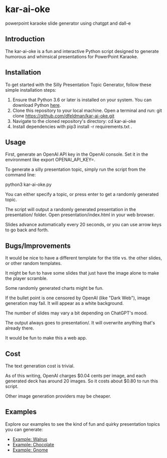 # kar-ai-oke
powerpoint karaoke slide generator using chatgpt and dall-e

## Introduction

The kar-ai-oke is a fun and interactive Python script designed to generate humorous and whimsical presentations for PowerPoint Karaoke.

## Installation

To get started with the Silly Presentation Topic Generator, follow these simple installation steps:

1. Ensure that Python 3.6 or later is installed on your system. You can download Python [here](https://www.python.org/downloads/).
2. Clone this repository to your local machine. Open a terminal and run:
git clone https://github.com/dfeldman/kar-ai-oke.git
3. Navigate to the cloned repository's directory:
cd kar-ai-oke
4. Install dependencies with pip3 install -r requirements.txt .

## Usage

First, generate an OpenAI API key in the OpenAI console. Set it in the environment like export OPENAI_API_KEY=<your unique code here>.

To generate a silly presentation topic, simply run the script from the command line:

python3 kar-ai-oke.py

You can either specify a topic, or press enter to get a randomly generated topic.

The script will output a randomly generated presentation in the presentation/ folder. Open presentation/index.html in your web browser.

Slides advance automatically every 20 seconds, or you can use arrow keys to go back and forth. 

## Bugs/Improvements

It would be nice to have a different template for the title vs. the other slides, or other random templates. 

It might be fun to have some slides that just have the image alone to make the player scramble.

Some randomly generated charts might be fun. 

If the bullet point is one censored by OpenAI (like "Dark Web"), image generation may fail. It will appear as a white background.

The number of slides may vary a bit depending on ChatGPT's mood.

The output always goes to presentation/. It will overwrite anything that's already there. 

It would be fun to make this a web app. 

## Cost

The text generation cost is trivial.

As of this writing, OpenAI charges $0.04 cents per image, and each generated deck has around 20 images. So it costs about $0.80 to run this script. 

Other image generation providers may be cheaper.

## Examples

Explore our examples to see the kind of fun and quirky presentation topics you can generate:

- [Example: Walrus](https://dfeldman.github.io/kar-ai-oke/examples/example_walrus/index.html)
- [Example: Chocolate](https://dfeldman.github.io/kar-ai-oke/examples/example_chocolate/index.html)
- [Example: Gnome](https://dfeldman.github.io/kar-ai-oke/examples/example_gnome/index.html)
